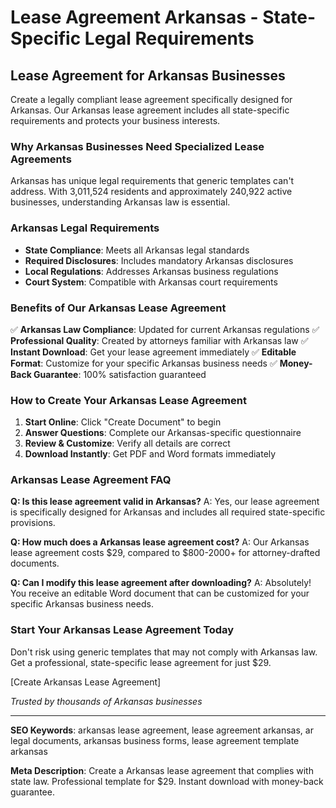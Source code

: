 # Lease Agreement Arkansas - State-Specific Legal Requirements

## Lease Agreement for Arkansas Businesses

Create a legally compliant lease agreement specifically designed for Arkansas. Our Arkansas lease agreement includes all state-specific requirements and protects your business interests.

### Why Arkansas Businesses Need Specialized Lease Agreements

Arkansas has unique legal requirements that generic templates can't address. With 3,011,524 residents and approximately 240,922 active businesses, understanding Arkansas law is essential.

### Arkansas Legal Requirements

- **State Compliance**: Meets all Arkansas legal standards
- **Required Disclosures**: Includes mandatory Arkansas disclosures
- **Local Regulations**: Addresses Arkansas business regulations
- **Court System**: Compatible with Arkansas court requirements

### Benefits of Our Arkansas Lease Agreement

✅ **Arkansas Law Compliance**: Updated for current Arkansas regulations
✅ **Professional Quality**: Created by attorneys familiar with Arkansas law
✅ **Instant Download**: Get your lease agreement immediately
✅ **Editable Format**: Customize for your specific Arkansas business needs
✅ **Money-Back Guarantee**: 100% satisfaction guaranteed

### How to Create Your Arkansas Lease Agreement

1. **Start Online**: Click "Create Document" to begin
2. **Answer Questions**: Complete our Arkansas-specific questionnaire
3. **Review & Customize**: Verify all details are correct
4. **Download Instantly**: Get PDF and Word formats immediately

### Arkansas Lease Agreement FAQ

**Q: Is this lease agreement valid in Arkansas?**
A: Yes, our lease agreement is specifically designed for Arkansas and includes all required state-specific provisions.

**Q: How much does a Arkansas lease agreement cost?**
A: Our Arkansas lease agreement costs $29, compared to $800-2000+ for attorney-drafted documents.

**Q: Can I modify this lease agreement after downloading?**
A: Absolutely! You receive an editable Word document that can be customized for your specific Arkansas business needs.

### Start Your Arkansas Lease Agreement Today

Don't risk using generic templates that may not comply with Arkansas law. Get a professional, state-specific lease agreement for just $29.

[Create Arkansas Lease Agreement]

*Trusted by thousands of Arkansas businesses*

---

**SEO Keywords**: arkansas lease agreement, lease agreement arkansas, ar legal documents, arkansas business forms, lease agreement template arkansas

**Meta Description**: Create a Arkansas lease agreement that complies with state law. Professional template for $29. Instant download with money-back guarantee.
